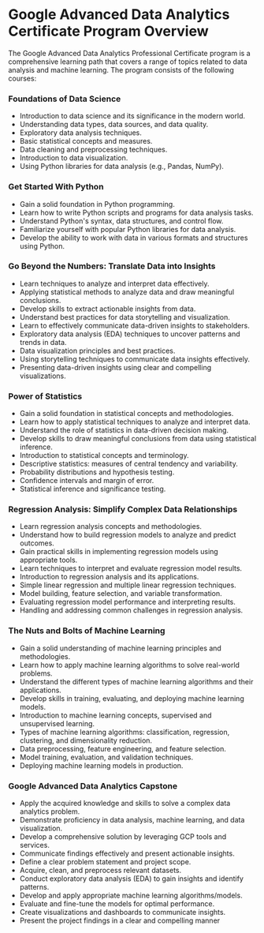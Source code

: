 # Google Advanced Data Analytics Certificate Program Overview

The Google Advanced Data Analytics Professional Certificate program is a comprehensive learning path that covers a range of topics related to data analysis and machine learning. The program consists of the following courses:

### Foundations of Data Science
- Introduction to data science and its significance in the modern world.
- Understanding data types, data sources, and data quality.
- Exploratory data analysis techniques.
- Basic statistical concepts and measures.
- Data cleaning and preprocessing techniques.
- Introduction to data visualization.
- Using Python libraries for data analysis (e.g., Pandas, NumPy).

### Get Started With Python
- Gain a solid foundation in Python programming.
- Learn how to write Python scripts and programs for data analysis tasks.
- Understand Python's syntax, data structures, and control flow.
- Familiarize yourself with popular Python libraries for data analysis.
- Develop the ability to work with data in various formats and structures using Python.

### Go Beyond the Numbers: Translate Data into Insights
- Learn techniques to analyze and interpret data effectively.
- Applying statistical methods to analyze data and draw meaningful conclusions.
- Develop skills to extract actionable insights from data.
- Understand best practices for data storytelling and visualization.
- Learn to effectively communicate data-driven insights to stakeholders.
- Exploratory data analysis (EDA) techniques to uncover patterns and trends in data.
- Data visualization principles and best practices.
- Using storytelling techniques to communicate data insights effectively.
- Presenting data-driven insights using clear and compelling visualizations.

### Power of Statistics
- Gain a solid foundation in statistical concepts and methodologies.
- Learn how to apply statistical techniques to analyze and interpret data.
- Understand the role of statistics in data-driven decision making.
- Develop skills to draw meaningful conclusions from data using statistical inference.
- Introduction to statistical concepts and terminology.
- Descriptive statistics: measures of central tendency and variability.
- Probability distributions and hypothesis testing.
- Confidence intervals and margin of error.
- Statistical inference and significance testing.

### Regression Analysis: Simplify Complex Data Relationships
- Learn regression analysis concepts and methodologies.
- Understand how to build regression models to analyze and predict outcomes.
- Gain practical skills in implementing regression models using appropriate tools.
- Learn techniques to interpret and evaluate regression model results.
- Introduction to regression analysis and its applications.
- Simple linear regression and multiple linear regression techniques.
- Model building, feature selection, and variable transformation.
- Evaluating regression model performance and interpreting results.
- Handling and addressing common challenges in regression analysis.

### The Nuts and Bolts of Machine Learning
- Gain a solid understanding of machine learning principles and methodologies.
- Learn how to apply machine learning algorithms to solve real-world problems.
- Understand the different types of machine learning algorithms and their applications.
- Develop skills in training, evaluating, and deploying machine learning models.
- Introduction to machine learning concepts, supervised and unsupervised learning.
- Types of machine learning algorithms: classification, regression, clustering, and dimensionality reduction.
- Data preprocessing, feature engineering, and feature selection.
- Model training, evaluation, and validation techniques.
- Deploying machine learning models in production.

### Google Advanced Data Analytics Capstone
- Apply the acquired knowledge and skills to solve a complex data analytics problem.
- Demonstrate proficiency in data analysis, machine learning, and data visualization.
- Develop a comprehensive solution by leveraging GCP tools and services.
- Communicate findings effectively and present actionable insights.
- Define a clear problem statement and project scope.
- Acquire, clean, and preprocess relevant datasets.
- Conduct exploratory data analysis (EDA) to gain insights and identify patterns.
- Develop and apply appropriate machine learning algorithms/models.
- Evaluate and fine-tune the models for optimal performance.
- Create visualizations and dashboards to communicate insights.
- Present the project findings in a clear and compelling manner
